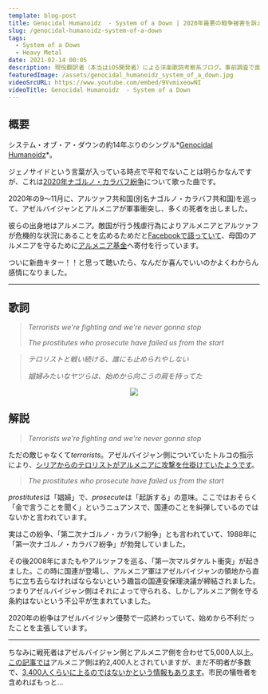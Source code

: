 ```yaml
---
template: blog-post
title: Genocidal Humanoidz  - System of a Down | 2020年最悪の戦争被害を訴える【洋楽歌詞解説 & 一部和訳】
slug: /genocidal-humanoidz-system-of-a-down
tags:
  - System of a Down
  - Heavy Metal
date: 2021-02-14 00:05
description: 現役翻訳者（本当はiOS開発者）による洋楽歌詞考察系ブログ。事前調査で面白かったものや役に立ちそうな内容を記事にしています。自分のメモ的な役割です。英語学習にご活用いただければうれしいです！取り上げるジャンルはヒップホップが多くなるかもしれないですが、ロックやブルースを特に聴いてる人です。今回はシステム・オブ・ア・ダウン『ジェノサイダル・ヒューマノイズ』を取り上げています。
featuredImage: /assets/genocidal_humanoidz_system_of_a_down.jpg
videoSrcURL: https://www.youtube.com/embed/9VvmixeowNI
videoTitle: Genocidal Humanoidz  - System of a Down
---
```

## 概要

システム・オブ・ア・ダウンの約14年ぶりのシングル*[Genocidal Humanoidz](https://amzn.to/3d8HkeL)*。

ジェノサイドという言葉が入っている時点で平和でないことは明らかなんですが、これは[2020年ナゴルノ・カラバフ紛争](https://ja.wikipedia.org/wiki/2020%E5%B9%B4%E3%83%8A%E3%82%B4%E3%83%AB%E3%83%8E%E3%83%BB%E3%82%AB%E3%83%A9%E3%83%90%E3%83%95%E7%B4%9B%E4%BA%89)について歌った曲です。

2020年の9〜11月に、アルツァフ共和国(別名ナゴルノ・カラバフ共和国)を巡って、アゼルバイジャンとアルメニアが軍事衝突し、多くの死者を出しました。

彼らの出身地はアルメニア。敵国が行う残虐行為によりアルメニアとアルツァフが危機的な状況にあることを広めるためだと[Facebookで語っていて](https://www.facebook.com/systemofadown/posts/we-as-system-of-a-down-have-just-released-new-music-for-the-first-time-in-15-yea/10158117604524032/)、母国のアルメニアを守るために[アルメニア基金](https://www.himnadram.org)へ寄付を行っています。

ついに新曲キター！！と思って聴いたら、なんだか喜んでいいのかよくわからん感情になりました。

- - -

## 歌詞

> *Terrorists we're fighting and we're never gonna stop*
>
> *The prostitutes who prosecute have failed us from the start*

> *テロリストと戦い続ける、誰にも止められやしない*
>
> *娼婦みたいなヤツらは、始めから向こうの肩を持ってた*

<div align="center">

<a href="https://www.amazon.co.jp/-/en/dp/B08MR2TCYN?dchild=1&keywords=genocidal+humanoidz&qid=1613229435&s=dmusic&sr=1-2&linkCode=li2&tag=koolmusik-22&linkId=30ba4a31edd33c8e1c4dab461ed92652&language=en_US&ref_=as_li_ss_il" target="_blank"><img border="0" src="//ws-fe.amazon-adsystem.com/widgets/q?_encoding=UTF8&ASIN=B08MR2TCYN&Format=_SL500_&ID=AsinImage&MarketPlace=JP&ServiceVersion=20070822&WS=1&tag=koolmusik-22&language=en_US" ></a><img src="https://ir-jp.amazon-adsystem.com/e/ir?t=koolmusik-22&language=en_US&l=li2&o=9&a=B08MR2TCYN" width="1" height="1" border="0" alt="" style="border:none !important; margin:0px !important;" />

</div>

## 解説

> *Terrorists we're fighting and we're never gonna stop*

ただの敵じゃなくて*terrorists*。アゼルバイジャン側についていたトルコの指示により、[シリアからのテロリストがアルメニアに攻撃を仕掛けていたようです](https://nationalpost.com/news/armenia-azerbaijan-accuse-each-other-of-cross-border-attacks-civilian-toll-climbs)。

> *The prostitutes who prosecute have failed us from the start*

*prostitutes*は「娼婦」で、*prosecute*は「起訴する」の意味。ここではおそらく「金で言うことを聞く」というニュアンスで、国連のことを糾弾しているのではないかと言われています。

実はこの紛争、「第二次ナゴルノ・カラバフ紛争」とも言われていて、1988年に「第一次ナゴルノ・カラバフ紛争」が勃発していました。

その後2008年にまたもやアルツァフを巡る、「第一次マルダケルト衝突」が起きました。この時に国連が登場し、アルメニア軍はアゼルバイジャンの領地から直ちに立ち去らなければならないという趣旨の国連安保理決議が締結されました。つまりアゼルバイジャン側はそれによって守られる、しかしアルメニア側を守る条約はないという不公平が生まれていました。

2020年の紛争はアゼルバイジャン優勢で一応終わっていて、始めから不利だったことを主張しています。

- - -

ちなみに戦死者はアゼルバイジャン側とアルメニア側を合わせて5,000人以上。[この記事では](https://www.bbc.com/news/world-europe-55174211)アルメニア側は約2,400人とされていますが、まだ不明者が多数で、[3,400人くらいに上るのではないかという情報もあります](https://tass.com/world/1247091)。市民の犠牲者を含めればもっと...
